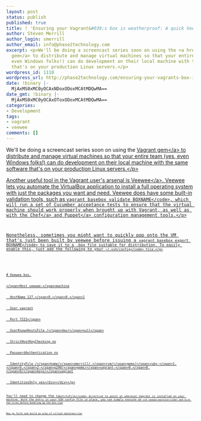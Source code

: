 ```yaml
---
layout: post
status: publish
published: true
title: ! 'Ensuring your Vagrant&#039;s box is weatherproof: A quick Veewee tip'
author: Steven Merrill
author_login: smerrill
author_email: info@phase2technology.com
excerpt: <p>We'll be doing a screencast series soon on using the <a href="http://www.vagrantup.com/">Vagrant
  gem</a> to distribute and manage virtual machines so that your entire team (yes,
  even Windows folks!) can do development on their local machine with the same software
  that's on your production Linux servers.</p>
wordpress_id: 1110
wordpress_url: http://phase2technology.com/ensuring-your-vagrants-box-is-weatherproof-a-quick-veewee-tip/
date: !binary |-
  MjAxMS0xMC0yOCAxNDoxODoxMCAtMDQwMA==
date_gmt: !binary |-
  MjAxMS0xMC0yOCAxOToxODoxMCAtMDQwMA==
categories:
- Development
tags:
- vagrant
- veewee
comments: []
---
```

<p>We'll be doing a screencast series soon on using the <a href="http:&#47;&#47;www.vagrantup.com&#47;">Vagrant gem<&#47;a> to distribute and manage virtual machines so that your entire team (yes, even Windows folks!) can do development on their local machine with the same software that's on your production Linux servers.<&#47;p></p>
<p>Another useful tool in the Vagrant user's arsenal is <a href="https:&#47;&#47;github.com&#47;jedi4ever&#47;veewee">Veewee<&#47;a>. Veewee lets you automate the VirtualBox application to install a full operating system with just the packages you want and need. Veewee does have some built-in validation tools, such as <code>vagrant basebox validate BOXNAME<&#47;code>, which will run a set of Cucumber acceptance tests to ensure that the virtual machine should work properly when brought up with Vagrant, as well as with the <a href="http:&#47;&#47;www.opscode.com&#47;chef&#47;">Chef<&#47;a> and <a href="http:&#47;&#47;puppetlabs.com&#47;">Puppet<&#47;a> configuration management tools.<&#47;p></p>
<p>Nonetheless, sometimes you might want to quickly pop onto the VM that's just been built by veewee before issuing a <code>vagrant basebox export BOXNAME<&#47;code> to save it to a .box file suitable for distribution. To easily enable this, just add the following to your <code>~&#47;.ssh&#47;config<&#47;code> file.<&#47;p></p>
<p>
<div class="geshifilter">
<div class="php geshifilter-php"><span class="co2"># Veewee box.<br &#47;><br />
<&#47;span>Host veewee<span class="sy0">-<&#47;span>machine<br &#47;><br />
&nbsp; HostName 127<span class="sy0">.<&#47;span>0<span class="sy0">.<&#47;span>0<span class="sy0">.<&#47;span>1<br &#47;><br />
&nbsp; User vagrant<br &#47;><br />
&nbsp; Port <span class="nu0">7222<&#47;span><br &#47;><br />
&nbsp; UserKnownHostsFile <span class="sy0">&#47;<&#47;span>dev<span class="sy0">&#47;<&#47;span><span class="kw4">null<&#47;span><br &#47;><br />
&nbsp; StrictHostKeyChecking no<br &#47;><br />
&nbsp; PasswordAuthentication no<br &#47;><br />
&nbsp; IdentityFile <span class="sy0">&#47;<&#47;span>home<span class="sy0">&#47;<&#47;span>smerrill<span class="sy0">&#47;.<&#47;span>rvm<span class="sy0">&#47;<&#47;span>gems<span class="sy0">&#47;<&#47;span>ruby<span class="sy0">-<&#47;span>1<span class="sy0">.<&#47;span>9<span class="sy0">.<&#47;span>2<span class="sy0">-<&#47;span>p290<span class="sy0">&#47;<&#47;span>gems<span class="sy0">&#47;<&#47;span>vagrant<span class="sy0">-<&#47;span>0<span class="sy0">.<&#47;span>8<span class="sy0">.<&#47;span>6<span class="sy0">&#47;<&#47;span>keys<span class="sy0">&#47;<&#47;span>vagrant<br &#47;><br />
&nbsp; IdentitiesOnly yes<&#47;div><&#47;div><&#47;p></p>
<p>You'll need to change the <code>IdentityFile<&#47;code> directive to point at wherever Vagrant is installed on your machine. With the entry in your SSH config file in place, you can simply execute an <code>ssh veewee-machine<&#47;code> and kick the tires before bundling up the box.<&#47;p></p>
<p>Now go forth and build an army of virtual machines!<&#47;p></p>
